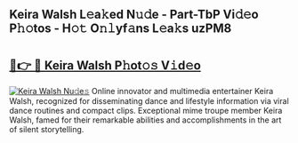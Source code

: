 ## Keira Walsh L𝚎a𝚔ed N𝚞𝚍e - Part-TbP Vi𝚍𝚎o P𝚑𝚘tos - H𝚘𝚝 O𝚗𝚕yf𝚊ns L𝚎a𝚔s uzPM8

# <h2><a href="http://kf20nt.oniu.top/?m=Keira+Walsh">🔗👉 🔴 Keira Walsh P𝚑ot𝚘𝚜 V𝚒d𝚎o</a></h2>

[![Keira Walsh Nu𝚍e𝚜](https://i.imgur.com/0qMVB7G.gif)](http://kf20nt.oniu.top/?m=Keira+Walsh)
Online innovator and multimedia entertainer Keira Walsh, recognized for disseminating dance and lifestyle information via viral dance routines and compact clips. Exceptional mime troupe member Keira Walsh, famed for their remarkable abilities and accomplishments in the art of silent storytelling.  
